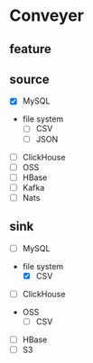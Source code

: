 # Conveyer

## feature

## source

- [x] MySQL
- file system
  - [ ] CSV
  - [ ] JSON
- [ ] ClickHouse
- [ ] OSS
- [ ] HBase
- [ ] Kafka
- [ ] Nats

## sink

- [ ] MySQL
- file system
  - [x] CSV
- [ ] ClickHouse
- OSS
  - [ ] CSV
- [ ] HBase
- [ ] S3
